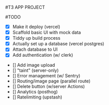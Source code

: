 #T3 APP PROJECT

#TODO

- [x] Make it deploy (vercel)
- [x] Scaffold basic UI with mock data
- [x] Tiddy up build process
- [x] Actually set up a database (vercel postgres)
- [x] Attach database to UI
- [X] Add authentication (w/ clerk)
- [] Add image upload
- [] "taint" (server-only)
- [] Error management (w/ Sentry)
- [] Routing/image page (parallel route)
- [] Delete button (w/server Actions)
- [] Analytics (posthog)
- [] Ratelimiting (upstash)

